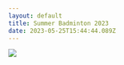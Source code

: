 ```yaml
---
layout: default
title: Summer Badminton 2023
date: 2023-05-25T15:44:44.089Z
---
```

![](/images/uploads/summer-clubs-23.jpg)